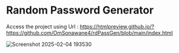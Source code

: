 # Random Password Generator
Access the project using Url : https://htmlpreview.github.io/?https://github.com/OmSonawane4/rdPassGen/blob/main/index.html


![Screenshot 2025-02-04 193530](https://github.com/user-attachments/assets/0b994170-bc68-4c8d-a404-b687b93feba0)
